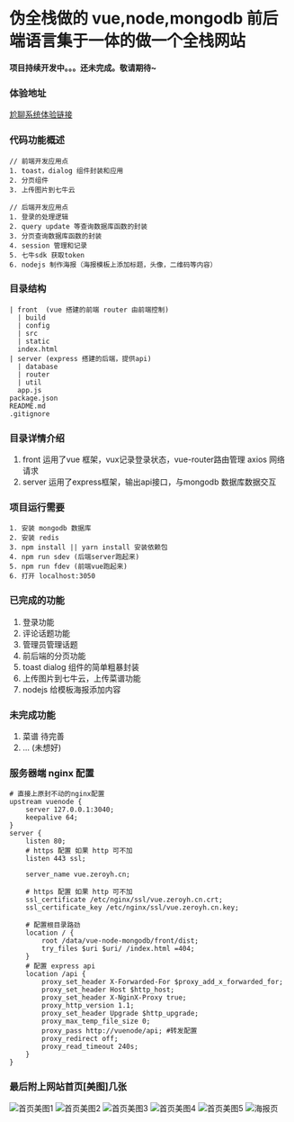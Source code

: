 
# 伪全栈做的 vue,node,mongodb 前后端语言集于一体的做一个全栈网站
**项目持续开发中。。。还未完成。敬请期待~**
### 体验地址
[尬聊系统体验链接](http://vue.zeroyh.cn/)

### 代码功能概述
```
// 前端开发应用点
1. toast，dialog 组件封装和应用
2. 分页组件
3. 上传图片到七牛云

// 后端开发应用点
1. 登录的处理逻辑
2. query update 等查询数据库函数的封装
3. 分页查询数据库函数的封装
4. session 管理和记录
5. 七牛sdk 获取token
6. nodejs 制作海报（海报模板上添加标题，头像，二维码等内容）
```

### 目录结构
```
| front  (vue 搭建的前端 router 由前端控制)
  | build
  | config
  | src
  | static
  index.html
| server (express 搭建的后端，提供api)
  | database
  | router
  | util
  app.js
package.json
README.md
.gitignore
```

### 目录详情介绍
1. front 运用了vue 框架，vux记录登录状态，vue-router路由管理 axios 网络请求
2. server 运用了express框架，输出api接口，与mongodb 数据库数据交互

### 项目运行需要
```
1. 安装 mongodb 数据库
2. 安装 redis
3. npm install || yarn install 安装依赖包
4. npm run sdev (后端server跑起来)
5. npm run fdev (前端vue跑起来)
6. 打开 localhost:3050
```

### 已完成的功能
1. 登录功能
2. 评论话题功能
3. 管理员管理话题
4. 前后端的分页功能
5. toast dialog 组件的简单粗暴封装
7. 上传图片到七牛云，上传菜谱功能
8. nodejs 给模板海报添加内容
### 未完成功能
1. 菜谱 待完善
2. ... (未想好)


### 服务器端 **nginx** 配置
```nginx
# 直接上原封不动的nginx配置
upstream vuenode {
    server 127.0.0.1:3040;
    keepalive 64;
}
server {
    listen 80;
    # https 配置 如果 http 可不加
    listen 443 ssl;

    server_name vue.zeroyh.cn;

    # https 配置 如果 http 可不加
    ssl_certificate /etc/nginx/ssl/vue.zeroyh.cn.crt;
    ssl_certificate_key /etc/nginx/ssl/vue.zeroyh.cn.key;

    # 配置根目录路劲
    location / {
        root /data/vue-node-mongodb/front/dist;
        try_files $uri $uri/ /index.html =404;
    }
    # 配置 express api
    location /api {
        proxy_set_header X-Forwarded-For $proxy_add_x_forwarded_for;
        proxy_set_header Host $http_host;
        proxy_set_header X-NginX-Proxy true;
        proxy_http_version 1.1;
        proxy_set_header Upgrade $http_upgrade;
        proxy_max_temp_file_size 0;
        proxy_pass http://vuenode/api; #转发配置
        proxy_redirect off;
        proxy_read_timeout 240s;
    }
}
```

### 最后附上网站首页[美图]几张
![首页美图1](http://static.zeroyh.cn/vue-express.jpg)
![首页美图2](http://static.zeroyh.cn/vue-express2.jpg)
![首页美图3](http://static.zeroyh.cn/vue-express3.jpg)
![首页美图4](http://static.zeroyh.cn/vue-express4.jpg)
![首页美图5](http://static.zeroyh.cn/vueexpress5.jpg)
![海报页](http://vue.zeroyh.cn/postmaker/img/1534329350578.png)

